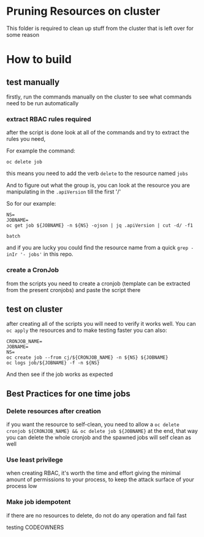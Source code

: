 # Pruning Resources on cluster

This folder is required to clean up stuff from the cluster that is left over for some reason

# How to build
## test manually
firstly, run the commands manually on the cluster to see what commands need to be run automatically

### extract RBAC rules required
after the script is done look at all of the commands and try to extract the rules you need,

For example the command:
```
oc delete job
```
this means you need to add the verb `delete` to the resource named `jobs`

And to figure out what the group is, you can look at the resource you are manipulating in the `.apiVersion` till the first '/'

So for our example:
```
NS=
JOBNAME=
oc get job ${JOBNAME} -n ${NS} -ojson | jq .apiVersion | cut -d/ -f1

batch
```
and if you are lucky you could find the resource name from a quick `grep -inIr '- jobs'` in this repo.

### create a CronJob
from the scripts you need to create a cronjob (template can be extracted from the present cronjobs) and paste the script there

## test on cluster
after creating all of the scripts you will need to verify it works well. You can `oc apply` the resources and to make testing faster you can also:

```
CRONJOB_NAME=
JOBNAME=
NS=
oc create job --from cj/${CRONJOB_NAME} -n ${NS} ${JOBNAME}
oc logs job/${JOBNAME} -f -n ${NS}
```

And then see if the job works as expected

## Best Practices for one time jobs

### Delete resources after creation
if you want the resource to self-clean, you need to allow a `oc delete cronjob ${CRONJOB_NAME} && oc delete job ${JOBNAME}`  at the end, that way you can delete the whole cronjob and the spawned jobs will self clean as well

### Use least privilege
when creating RBAC, it's worth the time and effort giving the minimal amount of permissions to your process, to keep the attack surface of your process low

### Make job idempotent
if there are no resources to delete, do not do any operation and fail fast

testing CODEOWNERS
